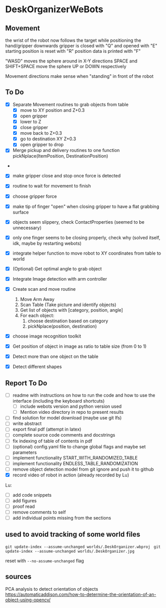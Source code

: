 # DeskOrganizerWeBots

## Movement

the wrist of the robot now follows the target while positioning the hand/gripper downwards
gripper is closed with "Q" and opened with "E"
starting position is reset with "R"
position data is printed with "F"

"WASD" moves the sphere around in X-Y directions
SPACE and SHIFT+SPACE move the sphere UP or DOWN respectively

Movement directions make sense when "standing" in front of the robot
 


## To Do

 - [X] Separate Movement routines to grab objects from table
   - [X] move to XY position and Z+0.3
   - [X] open gripper
   - [X] lower to Z
   - [X] close gripper
   - [X] move back to Z+0.3
   - [X] go to destination XY Z+0.3
   - [X] open gripper to drop
 - [X] Merge pickup and delivery routines to one function pickNplace(ItemPosition, DestinationPosition)
 - 
 - [X] make gripper close and stop once force is detected
 - [X] routine to wait for movement to finish
 - [X] choose gripper force
 - [X] make tip of finger "open" when closing gripper to have a flat grabbing surface
 - [X] objects seem slippery, check ContactProperties (seemed to be unnecessary)
 - [X] only one finger seems to be closing properly, check why (solved itself, idk, maybe by restarting webots)


 - [x] integrate helper function to move robot to XY coordinates from table to world
 - [x] (Optional) Get optimal angle to grab object
  
 - [x] Integrate Image detection with arm controller
 - [x] Create scan and move routine
    1. Move Arm Away 
    2. Scan Table (Take picture and identify objects)
    3. Get list of objects with [category, position, angle]
    4. For each object:
       1. choose destination based on category
       2. pickNplace(position, destination)

 - [X] choose image recognition toolkit
 - [x] Get position of object in image as ratio to table size (from 0 to 1)
 - [x] Detect more than one object on the table
 - [x] Detect different shapes



## Report To Do
  - [ ] readme with instructions on how to run the code and how to use the interface (including the keyboard shortcuts) 
    - [ ] include webots version and python version used
    - [ ] Mention video directory in repo to present results
  
  - [ ] find solution for model download (maybe use git lfs) 
  - [ ] write abstract 
  - [ ] export final pdf (attempt in latex)
  - [ ] complete source code comments and docstrings
  - [ ] fix indexing of table of contents in pdf
  - [ ] (optional) config.yaml file to change global flags and maybe set parameters
  - [ ] implement functionality START_WITH_RANDOMIZED_TABLE
  - [ ] implement functionality ENDLESS_TABLE_RANDOMIZATION
  - [ ] remove object detection model from git ignore and push it to github
  - [x] record video of robot in action (already recorded by Lu)

Lu:

- [ ] add code snippets
- [ ] add figures
- [ ] proof read
- [ ] remove comments to self
- [ ] add individual points missing from the sections

## used to avoid tracking of some world files

`git update-index --assume-unchanged worlds/.DeskOrganizer.wbproj `
`git update-index --assume-unchanged worlds/.DeskOrganizer.jpg `


reset with `--no-assume-unchanged` flag


## sources

PCA analysis to detect orientation of objects
https://automaticaddison.com/how-to-determine-the-orientation-of-an-object-using-opencv/